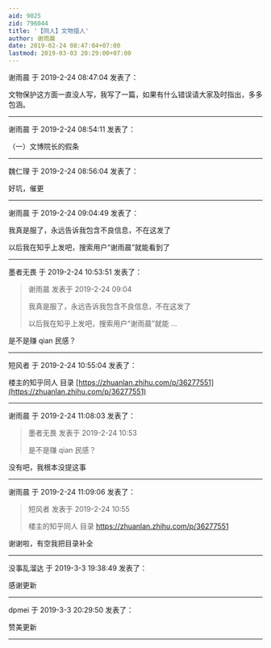 ```yaml
---
aid: 9025
zid: 796044
title: '【同人】文物猎人'
author: 谢雨晨
date: 2019-02-24 08:47:04+07:00
lastmod: 2019-03-03 20:29:00+07:00
---
```


谢雨晨 于 2019-2-24 08:47:04 发表了：

文物保护这方面一直没人写，我写了一篇，如果有什么错误请大家及时指出，多多包涵。

---------

谢雨晨 于 2019-2-24 08:54:11 发表了：

（一）文博院长的假条

---------

魏仁理 于 2019-2-24 08:56:04 发表了：

好坑，催更

---------

谢雨晨 于 2019-2-24 09:04:49 发表了：

我真是服了，永远告诉我包含不良信息，不在这发了

以后我在知乎上发吧，搜索用户“谢雨晨”就能看到了

---------

墨者无畏 于 2019-2-24 10:53:51 发表了：

> 谢雨晨 发表于 2019-2-24 09:04
> 
> 我真是服了，永远告诉我包含不良信息，不在这发了
> 
> 以后我在知乎上发吧，搜索用户“谢雨晨”就能 ...



是不是赚 qian 民感？

---------

短风者 于 2019-2-24 10:55:04 发表了：

楼主的知乎同人 目录 [https://zhuanlan.zhihu.com/p/36277551](https://zhuanlan.zhihu.com/p/36277551)

---------

谢雨晨 于 2019-2-24 11:08:03 发表了：

> 墨者无畏 发表于 2019-2-24 10:53
> 
> 是不是赚 qian 民感？



没有吧，我根本没提这事

---------

谢雨晨 于 2019-2-24 11:09:06 发表了：

> 短风者 发表于 2019-2-24 10:55
> 
> 楼主的知乎同人 目录 https://zhuanlan.zhihu.com/p/36277551



谢谢啦，有空我把目录补全

---------

没事乱溜达 于 2019-3-3 19:38:49 发表了：

感谢更新

---------

dpmei 于 2019-3-3 20:29:50 发表了：

赞美更新

---------

